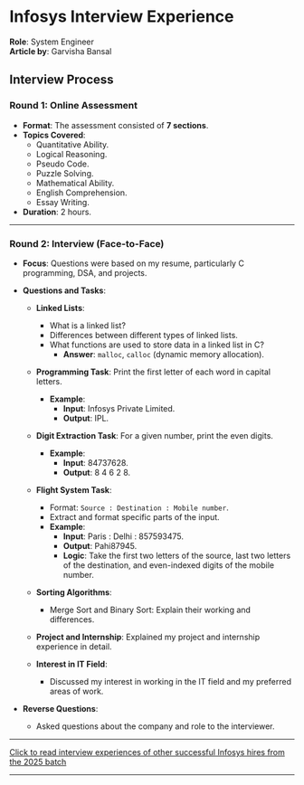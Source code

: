 # Infosys Interview Experience  

**Role**: System Engineer <br/> 
**Article by**: Garvisha Bansal


## Interview Process  

### Round 1: Online Assessment  

- **Format**: The assessment consisted of **7 sections**.  
- **Topics Covered**:  
  - Quantitative Ability.  
  - Logical Reasoning.  
  - Pseudo Code.  
  - Puzzle Solving.  
  - Mathematical Ability.  
  - English Comprehension.  
  - Essay Writing.  
- **Duration**: 2 hours.  

---

### Round 2: Interview (Face-to-Face)  

- **Focus**: Questions were based on my resume, particularly C programming, DSA, and projects.  

- **Questions and Tasks**:  
  - **Linked Lists**:  
    - What is a linked list?  
    - Differences between different types of linked lists.  
    - What functions are used to store data in a linked list in C?  
      - **Answer**: `malloc`, `calloc` (dynamic memory allocation).  

  - **Programming Task**: Print the first letter of each word in capital letters.  
    - **Example**:  
      - **Input**: Infosys Private Limited.  
      - **Output**: IPL.  

  - **Digit Extraction Task**: For a given number, print the even digits.  
    - **Example**:  
      - **Input**: 84737628.  
      - **Output**: 8 4 6 2 8.  

  - **Flight System Task**:  
    - Format: `Source : Destination : Mobile number`.  
    - Extract and format specific parts of the input.  
    - **Example**:  
      - **Input**: Paris : Delhi : 857593475.  
      - **Output**: Pahi87945.  
      - **Logic**: Take the first two letters of the source, last two letters of the destination, and even-indexed digits of the mobile number.  

  - **Sorting Algorithms**:  
    - Merge Sort and Binary Sort: Explain their working and differences.  

  - **Project and Internship**: Explained my project and internship experience in detail.  

  - **Interest in IT Field**:  
    - Discussed my interest in working in the IT field and my preferred areas of work.  

- **Reverse Questions**:  
  - Asked questions about the company and role to the interviewer.  

---

[Click to read interview experiences of other successful Infosys hires from the 2025 batch](https://drive.google.com/drive/folders/12_0mYQk4rT3lrA0Iyu1WOwJXEl6k0bL1?usp=drive_link)

---
